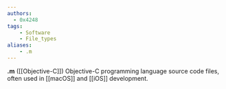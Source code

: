 ```yaml
---
authors:
  - 0x4248
tags:
    - Software
    - File_types
aliases:
    - .m
---
```

**.m** ([[Objective-C]]) Objective-C programming language source code files, often used in [[macOS]] and [[iOS]] development.
